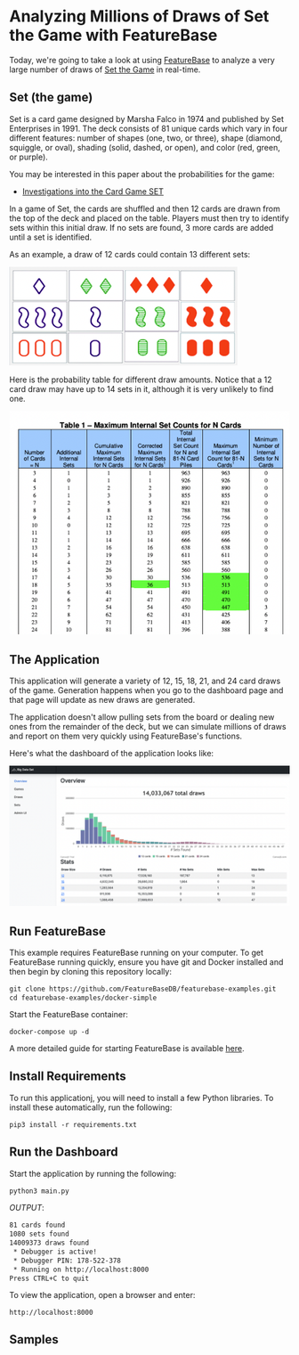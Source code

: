 # Analyzing Millions of Draws of Set the Game with FeatureBase 
Today, we're going to take a look at using [FeatureBase](https://featurebase.com/) to analyze a very large number of draws of [Set the Game](https://en.wikipedia.org/wiki/Set_(card_game)) in real-time.

## Set (the game)
Set is a card game designed by Marsha Falco in 1974 and published by Set Enterprises in 1991. The deck consists of 81 unique cards which vary in four different features: number of shapes (one, two, or three), shape (diamond, squiggle, or oval), shading (solid, dashed, or open), and color (red, green, or purple). 

You may be interested in this paper about the probabilities for the game:

- [Investigations into the Card Game SET](https://www.setgame.com/sites/default/files/teacherscorner/SETPROOF.pdf)

In a game of Set, the cards are shuffled and then 12 cards are drawn from the top of the deck and placed on the table. Players must then try to identify sets within this initial draw. If no sets are found, 3 more cards are added until a set is identified. 

As an example, a draw of 12 cards could contain 13 different sets:

![sets](https://raw.githubusercontent.com/FeatureBaseDB/featurebase-examples/main/bigdata-set/static/setdraw2.png)


Here is the probability table for different draw amounts. Notice that a 12 card draw may have up to 14 sets in it, although it is very unlikely to find one.

![sets](https://raw.githubusercontent.com/FeatureBaseDB/featurebase-examples/main/bigdata-set/static/prob_table.png)

## The Application
This application will generate a variety of 12, 15, 18, 21, and 24 card draws of the game. Generation happens when you go to the dashboard page and that page will update as new draws are generated.

The application doesn't allow pulling sets from the board or dealing new ones from the remainder of the deck, but we can simulate millions of draws and report on them very quickly using FeatureBase's functions.

Here's what the dashboard of the application looks like:

![dash](https://raw.githubusercontent.com/FeatureBaseDB/featurebase-examples/main/bigdata-set/static/dash.png)


## Run FeatureBase
This example requires FeatureBase running on your computer. To get FeatureBase running quickly, ensure you have git and Docker installed and then begin by cloning this repository locally:

```
git clone https://github.com/FeatureBaseDB/featurebase-examples.git
cd featurebase-examples/docker-simple
```

Start the FeatureBase container:

```
docker-compose up -d
```

A more detailed guide for starting FeatureBase is available [here](https://github.com/FeatureBaseDB/featurebase-examples/tree/main/docker-simple#readme).

## Install Requirements
To run this applicationj, you will need to install a few Python libraries. To install these automatically, run the following:

```
pip3 install -r requirements.txt
```

## Run the Dashboard
Start the application by running the following:

```
python3 main.py
```

*OUTPUT*:
```
81 cards found
1080 sets found
14009373 draws found
 * Debugger is active!
 * Debugger PIN: 178-522-378
 * Running on http://localhost:8000
Press CTRL+C to quit
```

To view the application, open a browser and enter:

```
http://localhost:8000
```

## Samples

